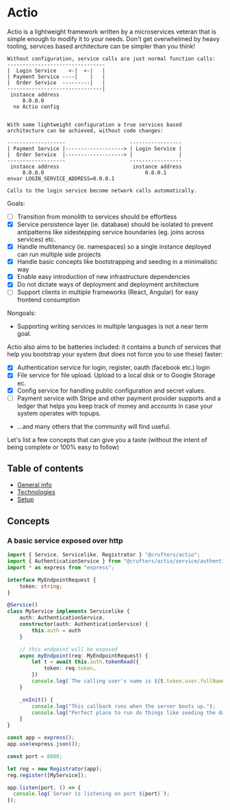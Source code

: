 # Actio

Actio is a lightweight framework written by a microservices veteran that is simple enough to modify it to your needs. Don't get overwhelmed by heavy tooling, services based architecture can be simpler than you think!


```
Without configuration, service calls are just normal function calls:
--------------------------------
|  Login Service    <-|  <-|   |
| Payment Service ----|    |   |
|  Order Service  ---------|   |
-------------------------------|
 instance address
     0.0.0.0
  no Actio config


With some lightweight configuration a true services based
architecture can be achieved, without code changes:

-------------------                     -----------------
| Payment Service |-------------------> | Login Service |
|  Order Service  |-------------------> |               |
-------------------                     -----------------
 instance address                        instance address
     0.0.0.0                                 0.0.0.1
envar LOGIN_SERVICE_ADDRESS=0.0.0.1

Calls to the login service become network calls automatically.
```

Goals:

- [ ] Transition from monolith to services should be effortless
- [x] Service persistence layer (ie. database) should be isolated to prevent antipatterns like sidestepping service boundaries (eg. joins across services) etc.
- [x] Handle multitenancy (ie. namespaces) so a single instance deployed can run multiple side projects
- [x] Handle basic concepts like bootstrapping and seeding in a minimalistic way
- [x] Enable easy introduction of new infrastructure dependencies
- [x] Do not dictate ways of deployment and deployment architecture 
- [ ] Support clients in multiple frameworks (React, Angular) for easy frontend consumption

Nongoals:

- Supporting writing services in multiple languages is not a near term goal.

Actio also aims to be batteries included: it contains a bunch of services that help you bootstrap your system (but does not force you to use these) faster:

- [x] Authentication service for login, register, oauth (facebook etc.) login
- [x] File service for file upload. Upload to a local disk or to Google Storage ec.
- [x] Config service for handling public configuration and secret values.
- [ ] Payment service with Stripe and other payment provider supports and a ledger that helps you keep track of money and accounts in case your system operates with topups.
- ...and many others that the community will find useful.

Let's list a few concepts that can give you a taste (without the intent of being complete or 100% easy to follow)

## Table of contents

- [General info](#general-info)
- [Technologies](#technologies)
- [Setup](#setup)

## Concepts

### A basic service exposed over http

```typescript
import { Service, Servicelike, Registrator } "@crufters/actio";
import { AuthenticationService } from "@crufters/actio/service/authentication";
import * as express from "express";

interface MyEndpointRequest {
    token: string;
}

@Service()
class MyService implements Servicelike {
    auth: AuthenticationService,
    constructor(auth: AuthenticationService) {
        this.auth = auth
    }

    // this endpoint will be exposed
    async myEndpoint(req: MyEndpointRequest) {
        let t = await this.auth.tokenRead({
            token: req.token,
        })
        console.log(`The calling user's name is ${t.token.user.fullName}`);
    }

    _onInit() {
        console.log("This callback runs when the server boots up.");
        console.log("Perfect place to run do things like seeding the database.");
    }
}

const app = express();
app.use(express.json());

const port = 8080;

let reg = new Registrator(app);
reg.register([MyService]);

app.listen(port, () => {
  console.log(`Server is listening on port ${port}`);
});

```
